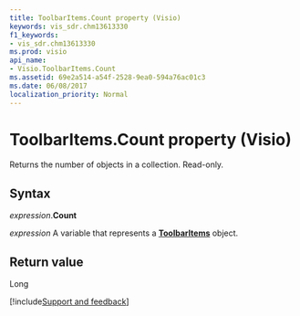 ```yaml
---
title: ToolbarItems.Count property (Visio)
keywords: vis_sdr.chm13613330
f1_keywords:
- vis_sdr.chm13613330
ms.prod: visio
api_name:
- Visio.ToolbarItems.Count
ms.assetid: 69e2a514-a54f-2528-9ea0-594a76ac01c3
ms.date: 06/08/2017
localization_priority: Normal
---
```



# ToolbarItems.Count property (Visio)

Returns the number of objects in a collection. Read-only.


## Syntax

_expression_.**Count**

_expression_ A variable that represents a **[ToolbarItems](Visio.ToolbarItems.md)** object.


## Return value

Long

[!include[Support and feedback](~/includes/feedback-boilerplate.md)]